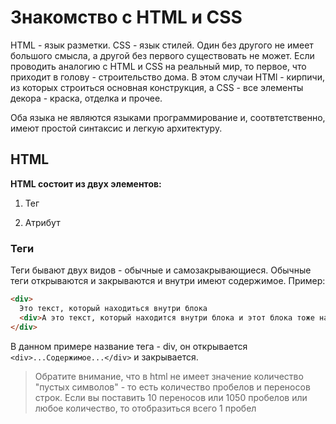 # Знакомство с HTML и CSS

HTML - язык разметки. CSS - язык стилей. Один без другого не имеет большого смысла, а другой без первого существовать не может.
Если проводить аналогию с HTML и CSS на реальный мир, то первое, что приходит в голову - строительство дома.
В этом случаи HTMl - кирпичи, из которых строиться основная конструкция, а CSS - все элементы декора - краска, отделка и прочее.

Оба языка не являются языками программирование и, соотвтетственно, имеют простой синтаксис и легкую архитектуру. 

## HTML

**HTML состоит из двух элементов:**

1. Тег

2. Атрибут

### Теги
Теги бывают двух видов - обычные и самозакрывающиеся.
Обычные теги открываются и закрываются и внутри имеют содержимое.
Пример:
```html
<div>
  Это текст, который находиться внутри блока
  <div>А это текст, который находится внутри блока и этот блока тоже находится внутри блока.</div>
</div>
```
В данном примере название тега - div, он открывается `<div>...Содержимое...</div>` и закрывается.
> Обратите внимание, что в html не имеет значение количество "пустых символов" - то есть количество пробелов и переносов строк.
> Если вы поставить 10 переносов или 1050 пробелов или любое количество, то отобразиться всего 1 пробел
